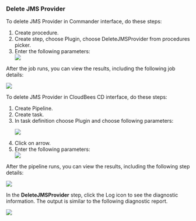<h3>Delete JMS Provider</h3>
                <p>To delete JMS Provider in Commander interface, do these steps:</p>
                <ol>
                    <li>Create procedure.</li>
                    <li>Create step, choose Plugin, choose DeleteJMSProvider from procedures
                    picker.</li>
                    <li>Enter the following parameters: </li>
                    <img src="../../plugins/EC-WebSphere/images/DeleteJMSProvider/ProcedureConfig.png" />
                </ol>
                <p>After the job runs, you can view the results, including the following
                job details:</p>
                <img src="../../plugins/EC-WebSphere/images/DeleteJMSProvider/ProcedureResult.png" />
                <p>To delete JMS Provider in CloudBees CD interface, do these steps:</p>
                <ol>
                    <li>Create Pipeline.</li>
                    <li>Create task.</li>
                    <li>In task definition choose Plugin and choose following parameters:
                    <p><img src="../../plugins/EC-WebSphere/images/DeleteJMSProvider/PipelinePicker.png" /></p>
                    </li>
                    <li>Click on arrow.</li>
                    <li>Enter the following parameters: </li>
                    <img src="../../plugins/EC-WebSphere/images/DeleteJMSProvider/PipelineConfig.png" />
                </ol>
                <p>After the pipeline runs, you can view the results, including the
                following step details:</p>
                <img src="../../plugins/EC-WebSphere/images/DeleteJMSProvider/PipelineResult.png" />
                <p>In the <b>DeleteJMSProvider</b> step, click the Log icon to see the
                diagnostic information. The output is similar to the following
                diagnostic report.</p>
                <img src="../../plugins/EC-WebSphere/images/DeleteJMSProvider/ProcedureLog.png" />
